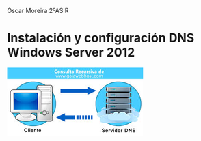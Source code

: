 Óscar Moreira 2ºASIR

# Instalación y configuración DNS Windows Server 2012

![portada](./img/portada.jpg) 
